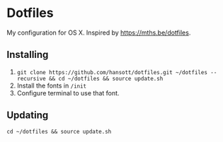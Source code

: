 # Dotfiles

My configuration for OS X. Inspired by https://mths.be/dotfiles.

## Installing

1. `git clone https://github.com/hansott/dotfiles.git ~/dotfiles --recursive && cd ~/dotfiles && source update.sh`
2. Install the fonts in `/init`
3. Configure terminal to use that font.

## Updating

`cd ~/dotfiles && source update.sh`
